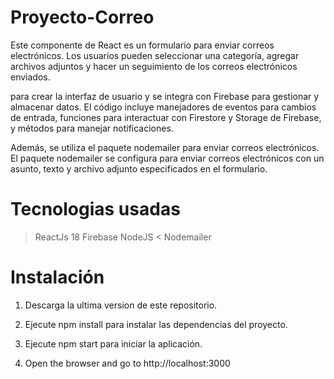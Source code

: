 # Proyecto-Correo
Este componente de React es un formulario para enviar correos electrónicos. Los usuarios pueden seleccionar una categoría, agregar archivos adjuntos y hacer un seguimiento de los correos electrónicos enviados.

para crear la interfaz de usuario y se integra con Firebase para gestionar y almacenar datos. El código incluye manejadores de eventos para cambios de entrada, funciones para interactuar con Firestore y Storage de Firebase, y métodos para manejar notificaciones.

Además, se utiliza el paquete nodemailer para enviar correos electrónicos. El paquete nodemailer se configura para enviar correos electrónicos con un asunto, texto y archivo adjunto especificados en el formulario.

# Tecnologias usadas
> ReactJs 18
> Firebase
> NodeJS
< Nodemailer 


# Instalación
1. Descarga la ultima version de este repositorio.
2. Ejecute npm install para instalar las dependencias del proyecto. 
3. Ejecute npm start para iniciar la aplicación.


5. Open the browser and go to http://localhost:3000
